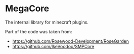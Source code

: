 # MegaCore
The internal library for minecraft plugins.

Part of the code was taken from: 
* https://github.com/Rosewood-Development/RoseGarden
* https://github.com/IkeVoodoo/SMPCore